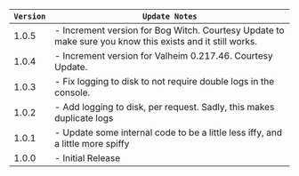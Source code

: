 | `Version` | `Update Notes`                                                                                           |
|-----------|----------------------------------------------------------------------------------------------------------|
| 1.0.5     | - Increment version for Bog Witch. Courtesy Update to make sure you know this exists and it still works. |
| 1.0.4     | - Increment version for Valheim 0.217.46. Courtesy Update.                                               |
| 1.0.3     | - Fix logging to disk to not require double logs in the console.                                         |
| 1.0.2     | - Add logging to disk, per request. Sadly, this makes duplicate logs                                     |
| 1.0.1     | - Update some internal code to be a little less iffy, and a little more spiffy                           |
| 1.0.0     | - Initial Release                                                                                        |